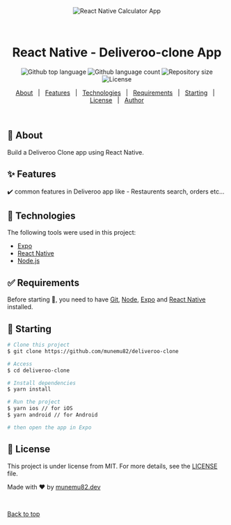 <div align="center" id="top"> 
  <img src="./.github/app.gif" alt="React Native Calculator App" />

&#xa0;

  <!-- <a href="https://calculatorapp.netlify.app">Demo</a> -->
</div>

<h1 align="center">React Native - Deliveroo-clone App</h1>

<p align="center">
  <img alt="Github top language" src="https://img.shields.io/github/languages/top/bangadam/calculator-app?color=56BEB8">

  <img alt="Github language count" src="https://img.shields.io/github/languages/count/bangadam/calculator-app?color=56BEB8">

  <img alt="Repository size" src="https://img.shields.io/github/repo-size/bangadam/calculator-app?color=56BEB8">

  <img alt="License" src="https://img.shields.io/github/license/bangadam/calculator-app?color=56BEB8">

  <!-- <img alt="Github issues" src="https://img.shields.io/github/issues/bangadam/calculator-app?color=56BEB8" /> -->

  <!-- <img alt="Github forks" src="https://img.shields.io/github/forks/bangadam/calculator-app?color=56BEB8" /> -->

  <!-- <img alt="Github stars" src="https://img.shields.io/github/stars/bangadam/calculator-app?color=56BEB8" /> -->
</p>

<!-- Status -->

<!-- <h4 align="center">
	🚧  Deliveroo Clone App 🚀 Under construction...  🚧
</h4>

<hr> -->

<p align="center">
  <a href="#dart-about">About</a> &#xa0; | &#xa0; 
  <a href="#sparkles-features">Features</a> &#xa0; | &#xa0;
  <a href="#rocket-technologies">Technologies</a> &#xa0; | &#xa0;
  <a href="#white_check_mark-requirements">Requirements</a> &#xa0; | &#xa0;
  <a href="#checkered_flag-starting">Starting</a> &#xa0; | &#xa0;
  <a href="#memo-license">License</a> &#xa0; | &#xa0;
  <a href="https://github.com/munemu82" target="_blank">Author</a>
</p>

<br>

## :dart: About

Build a Deliveroo Clone app using React Native.

## :sparkles: Features

:heavy_check_mark: common features in Deliveroo app like - Restaurents search, orders etc...

## :rocket: Technologies

The following tools were used in this project:

- [Expo](https://expo.io/)
- [React Native](https://reactnative.dev/)
- [Node.js](https://nodejs.org/)

## :white_check_mark: Requirements

Before starting :checkered_flag:, you need to have [Git](https://git-scm.com), [Node](https://nodejs.org/en/), [Expo](https://expo.io/) and [React Native](https://reactnative.dev/) installed.

## :checkered_flag: Starting

```bash
# Clone this project
$ git clone https://github.com/munemu82/deliveroo-clone

# Access
$ cd deliveroo-clone

# Install dependencies
$ yarn install

# Run the project
$ yarn ios // for iOS
$ yarn android // for Android

# then open the app in Expo
```

## :memo: License

This project is under license from MIT. For more details, see the [LICENSE](LICENSE.md) file.

Made with :heart: by <a href="https://github.com/munemu82" target="_blank">munemu82.dev</a>

&#xa0;

<a href="#top">Back to top</a>
